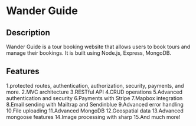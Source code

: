 <h1>Wander Guide</h1>

<h2>Description</h2>
Wander Guide is a tour booking website that allows users to book tours and manage their bookings. It is built using Node.js, Express, MongoDB.

<h2>Features</h2>
1.protected routes, authentication, authorization, security, payments, and more.
2.MVC architecture
3.RESTful API
4.CRUD operations
5.Advanced authentication and security
6.Payments with Stripe
7.Mapbox integration
8.Email sending with Mailtrap and Sendinblue
9.Advanced error handling
10.File uploading
11.Advanced MongoDB
12.Geospatial data
13.Advanced mongoose features
14.Image processing with sharp
15.And much more!



